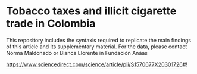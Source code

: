 # Tobacco taxes and illicit cigarette trade in Colombia

This repository includes the syntaxis required to replicate the main findings of this article and its supplementary material. For the data, please contact Norma Maldonado or Blanca Llorente in Fundación Anáas

https://www.sciencedirect.com/science/article/pii/S1570677X20301726#!

